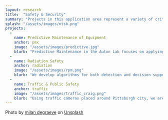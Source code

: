 ```yaml
---
layout: research
title:  "Safety & Security"
summary: "Projects in this application area represent a variety of critical contexts for artificial intelligence and machine learning that are collaborations with government sponsors at the local, state, and federal level. In addition to deploying intelligent systems, part of the work in this context is defining ways to modernize existing processes to produce data that is AI-ready."
splash: "/assets/images/ntsb.png"
projects:
  - 
    name: Predictive Maintenance of Equipment
    anchor: pmx
    image: "/assets/images/predictive.jpg"
    blurb: "Predictive Maintenance in the Auton Lab focuses on applying machine learning to complex, critical systems such as aircraft, spacecraft, automobiles, and biological systems. With over 15 years of experience in predictive maintenance, we focus on reducing risks of unforeseen issues, reducing false positives in detection systems, and forecasting future failures of individual components. Common challenges in our predictive maintenance work include multi-modal data sources (e.g. text data describing failures combined with time series data from sensor), severe class imbalances due to existing maintenance processes, censored labels, and a general sparsity of labeled data. To overcome these challenges, work closely with end users and subject matter experts and use weak learning and weak supervision to rapidly construct large datasets, we use time series analysis to predict component failures, and use anomaly detection methods to discover outbreaks in the fleet."
  -
    name: Radiation Safety
    anchor: radiation
    image: "/assets/images/rpm.png"
    blurb: "We develop algorithms for both detection and decision support in nuclear threat identification. Using our flagship Bayesian Aggregation method for source detection and characterization we are developing fast and efficient tools for situational awareness and safety applications. Our work focuses on robust methods, multi-sensor and multi-modal data fusion, and decision support infrastructure for rapidly processing alerts."
  -
    name: Traffic & Public Safety
    anchor: traffic
    image: "/assets/images/traffic_craig.png"
    blurb: "Using traffic cameras placed around Pittsburgh city, we are working to identify anomalous vehicle  and pedestrian trajectories. Highlighting when people appear to be where they should not be supports decision making for autonomous vehicles. These cameras may also improve estimates of minor traffic incidents that do not result in police reports, informing city planning and allocation of resources for improving safety of intersections for vehicles and pedestrians."
---
```



Photo by <a href="https://unsplash.com/@milandegraeve?utm_source=unsplash&utm_medium=referral&utm_content=creditCopyText">milan degraeve</a> on <a href="https://unsplash.com/s/photos/first-aid?utm_source=unsplash&utm_medium=referral&utm_content=creditCopyText">Unsplash</a>


<!-- Notes
Army PMx project
TRACIR
ERNIE
-->

  
